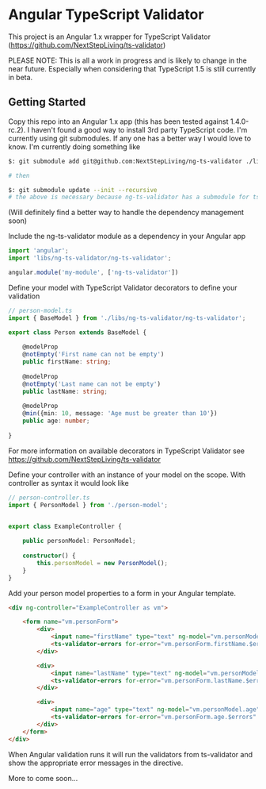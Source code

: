 # Angular TypeScript Validator

This project is an Angular 1.x wrapper for TypeScript Validator (https://github.com/NextStepLiving/ts-validator)

PLEASE NOTE: This is all a work in progress and is likely to change in the near future. Especially when considering that TypeScript 1.5 is still currently in beta.


## Getting Started
Copy this repo into an Angular 1.x app (this has been tested against 1.4.0-rc.2). I haven't found a good way to install 3rd party TypeScript code. I'm currently using git submodules. If any one has a better way I would love to know. I'm currently doing something like
```bash
$: git submodule add git@github.com:NextStepLiving/ng-ts-validator ./libs/ng-ts-validator

# then

$: git submodule update --init --recursive
# the above is necessary because ng-ts-validator has a submodule for ts-validator in it.
```
(Will definitely find a better way to handle the dependency management soon)


Include the ng-ts-validator module as a dependency in your Angular app
```typescript
import 'angular';
import 'libs/ng-ts-validator/ng-ts-validator';

angular.module('my-module', ['ng-ts-validator'])
```

Define your model with TypeScript Validator decorators to define your validation
```typescript
// person-model.ts
import { BaseModel } from './libs/ng-ts-validator/ng-ts-validator';

export class Person extends BaseModel {
    
    @modelProp
    @notEmpty('First name can not be empty')
    public firstName: string;
    
    @modelProp
    @notEmpty('Last name can not be empty')
    public lastName: string;
    
    @modelProp
    @min({min: 10, message: 'Age must be greater than 10'})
    public age: number;
    
}
```
For more information on available decorators in TypeScript Validator see https://github.com/NextStepLiving/ts-validator

Define your controller with an instance of your model on the scope. With controller as syntax it would look like
```typescript
// person-controller.ts
import { PersonModel } from './person-model';


export class ExampleController {
    
    public personModel: PersonModel;
    
    constructor() {
        this.personModel = new PersonModel();
    }
}
```

Add your person model properties to a form in your Angular template. 
```html
<div ng-controller="ExampleController as vm">

    <form name="vm.personForm">
        <div>
            <input name="firstName" type="text" ng-model="vm.personModel.firstName" />
            <ts-validator-errors for-error="vm.personForm.firstName.$errors" for-model="vm.personModel" for-field="firstName"></ts-validator-errors>
        </div>

        <div>
            <input name="lastName" type="text" ng-model="vm.personModel.lastName" />
            <ts-validator-errors for-error="vm.personForm.lastName.$errors" for-model="vm.personModel" for-field="lastName"></ts-validator-errors>
        </div>

        <div>
            <input name="age" type="text" ng-model="vm.personModel.age" />
            <ts-validator-errors for-error="vm.personForm.age.$errors" for-model="vm.personModel" for-field="age"></ts-validator-errors>
        </div>
    </form>
</div>

```

When Angular validation runs it will run the validators from ts-validator and show the appropriate error messages in the <ts-validator-errors /> directive.

More to come soon...
